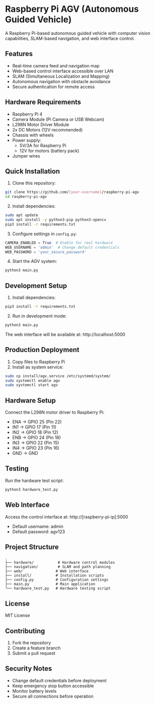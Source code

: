 # Raspberry Pi AGV (Autonomous Guided Vehicle)

A Raspberry Pi-based autonomous guided vehicle with computer vision capabilities, SLAM-based navigation, and web interface control.

## Features
- Real-time camera feed and navigation map
- Web-based control interface accessible over LAN
- SLAM (Simultaneous Localization and Mapping)
- Autonomous navigation with obstacle avoidance
- Secure authentication for remote access

## Hardware Requirements
- Raspberry Pi 4
- Camera Module (Pi Camera or USB Webcam)
- L298N Motor Driver Module
- 2x DC Motors (12V recommended)
- Chassis with wheels
- Power supply:
  - 5V/3A for Raspberry Pi
  - 12V for motors (battery pack)
- Jumper wires

## Quick Installation
1. Clone this repository:
```bash
git clone https://github.com/[your-username]/raspberry-pi-agv
cd raspberry-pi-agv
```

2. Install dependencies:
```bash
sudo apt update
sudo apt install -y python3-pip python3-opencv
pip3 install -r requirements.txt
```

3. Configure settings in `config.py`:
```python
CAMERA_ENABLED = True  # Enable for real hardware
WEB_USERNAME = 'admin'  # Change default credentials
WEB_PASSWORD = 'your_secure_password'
```

4. Start the AGV system:
```bash
python3 main.py
```

## Development Setup
1. Install dependencies:
```bash
pip3 install -r requirements.txt
```

2. Run in development mode:
```bash
python3 main.py
```

The web interface will be available at: http://localhost:5000

## Production Deployment
1. Copy files to Raspberry Pi
2. Install as system service:
```bash
sudo cp install/agv.service /etc/systemd/system/
sudo systemctl enable agv
sudo systemctl start agv
```

## Hardware Setup
Connect the L298N motor driver to Raspberry Pi:
- ENA -> GPIO 25 (Pin 22)
- IN1 -> GPIO 17 (Pin 11)
- IN2 -> GPIO 18 (Pin 12)
- ENB -> GPIO 24 (Pin 18)
- IN3 -> GPIO 22 (Pin 15)
- IN4 -> GPIO 23 (Pin 16)
- GND -> GND

## Testing
Run the hardware test script:
```bash
python3 hardware_test.py
```

## Web Interface
Access the control interface at: http://[raspberry-pi-ip]:5000
- Default username: admin
- Default password: agv123

## Project Structure
```
.
├── hardware/           # Hardware control modules
├── navigation/         # SLAM and path planning
├── web/               # Web interface
├── install/           # Installation scripts
├── config.py          # Configuration settings
├── main.py            # Main application
└── hardware_test.py   # Hardware testing script
```

## License
MIT License

## Contributing
1. Fork the repository
2. Create a feature branch
3. Submit a pull request

## Security Notes
- Change default credentials before deployment
- Keep emergency stop button accessible
- Monitor battery levels
- Secure all connections before operation
